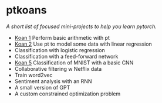 # ptkoans

*A short list of focused mini-projects to help you learn pytorch.*

- [Koan 1](https://github.com/tylerneylon/ptkoans/tree/master/koan_1) Perform basic arithmetic with pt
- [Koan 2](https://github.com/tylerneylon/ptkoans/tree/master/koan_2) Use pt to model some data with linear regression
- Classification with logistic regression
- Classification with a feed-forward network
- [Koan 5](https://github.com/tylerneylon/ptkoans/tree/master/koan_5) Classification of MNIST with a basic CNN
- Collaborative filtering w Netflix data
- Train word2vec
- Sentiment analysis with an RNN
- A small version of GPT
- A custom constrained optimization problem
